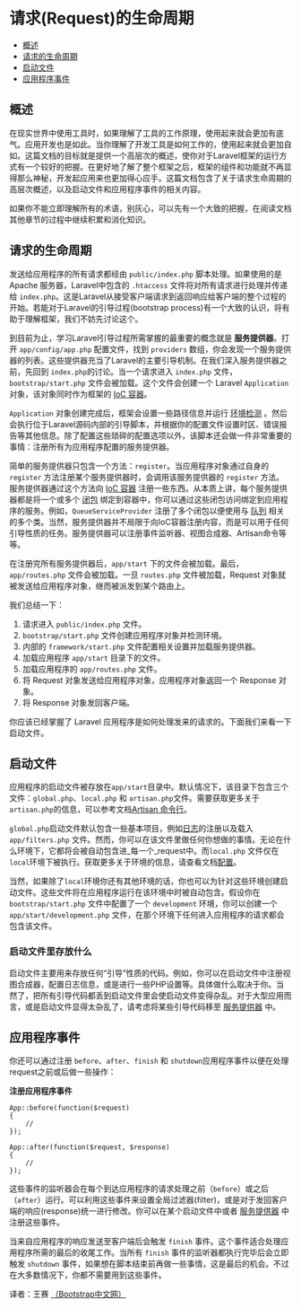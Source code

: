 # 请求(Request)的生命周期

- [概述](#overview)
- [请求的生命周期](#request-lifecycle)
- [启动文件](#start-files)
- [应用程序事件](#application-events)

<a name="overview"></a>
## 概述

在现实世界中使用工具时，如果理解了工具的工作原理，使用起来就会更加有底气。应用开发也是如此。当你理解了开发工具是如何工作的，使用起来就会更加自如。这篇文档的目标就是提供一个高层次的概述，使你对于Laravel框架的运行方式有一个较好的把握。在更好地了解了整个框架之后，框架的组件和功能就不再显得那么神秘，开发起应用来也更加得心应手。这篇文档包含了关于请求生命周期的高层次概述，以及启动文件和应用程序事件的相关内容。

如果你不能立即理解所有的术语，别灰心，可以先有一个大致的把握，在阅读文档其他章节的过程中继续积累和消化知识。

<a name="request-lifecycle"></a>
## 请求的生命周期

发送给应用程序的所有请求都经由 `public/index.php` 脚本处理。如果使用的是 Apache 服务器，Laravel中包含的 `.htaccess` 文件将对所有请求进行处理并传递给 `index.php`。这是Laravel从接受客户端请求到返回响应给客户端的整个过程的开始。若能对于Laravel的引导过程(bootstrap process)有一个大致的认识，将有助于理解框架，我们不妨先讨论这个。

到目前为止，学习Laravel引导过程所需掌握的最重要的概念就是 **服务提供器**。打开 `app/config/app.php` 配置文件，找到 `providers` 数组，你会发现一个服务提供器的列表。这些提供器充当了Laravel的主要引导机制。在我们深入服务提供器之前，先回到 `index.php`的讨论。当一个请求进入 `index.php` 文件，`bootstrap/start.php` 文件会被加载。这个文件会创建一个 Laravel `Application` 对象，该对象同时作为框架的 [IoC 容器](/docs/ioc)。

`Application` 对象创建完成后，框架会设置一些路径信息并运行 [环境检测](/docs/configuration#environment-configuration) 。然后会执行位于Laravel源码内部的引导脚本，并根据你的配置文件设置时区、错误报告等其他信息。除了配置这些琐碎的配置选项以外，该脚本还会做一件非常重要的事情：注册所有为应用程序配置的服务提供器。

简单的服务提供器只包含一个方法：`register`。当应用程序对象通过自身的 `register` 方法注册某个服务提供器时，会调用该服务提供器的 `register` 方法。服务提供器通过这个方法向 [IoC 容器](/docs/ioc) 注册一些东西。从本质上讲，每个服务提供器都是将一个或多个 [闭包](http://us3.php.net/manual/en/functions.anonymous.php) 绑定到容器中，你可以通过这些闭包访问绑定到应用程序的服务。例如，`QueueServiceProvider` 注册了多个闭包以便使用与 [队列](/docs/queues) 相关的多个类。当然，服务提供器并不局限于向IoC容器注册内容，而是可以用于任何引导性质的任务。服务提供器可以注册事件监听器、视图合成器、Artisan命令等等。

在注册完所有服务提供器后，`app/start` 下的文件会被加载。最后，`app/routes.php` 文件会被加载。一旦 `routes.php` 文件被加载，Request 对象就被发送给应用程序对象，继而被派发到某个路由上。

我们总结一下：

1. 请求进入 `public/index.php` 文件。
2. `bootstrap/start.php` 文件创建应用程序对象并检测环境。
3. 内部的 `framework/start.php` 文件配置相关设置并加载服务提供器。
4. 加载应用程序 `app/start` 目录下的文件。
5. 加载应用程序的 `app/routes.php` 文件。
6. 将 Request 对象发送给应用程序对象，应用程序对象返回一个 Response 对象。
7. 将 Response 对象发回客户端。

你应该已经掌握了 Laravel 应用程序是如何处理发来的请求的。下面我们来看一下启动文件。

<a name="start-files"></a>
## 启动文件

应用程序的启动文件被存放在`app/start`目录中。默认情况下，该目录下包含三个文件：`global.php`、`local.php` 和 `artisan.php`文件。需要获取更多关于`artisan.php`的信息，可以参考文档[Artisan 命令行](/docs/commands#registering-commands)。

`global.php`启动文件默认包含一些基本项目，例如[日志](/docs/errors)的注册以及载入`app/filters.php` 文件。然而，你可以在该文件里做任何你想做的事情。无论在什么环境下，它都将会被自动包含进_每一个_request中。而`local.php` 文件仅在`local`环境下被执行。获取更多关于环境的信息，请查看文档[配置](/docs/configuration)。

当然，如果除了`local`环境你还有其他环境的话，你也可以为针对这些环境创建启动文件。这些文件将在应用程序运行在该环境中时被自动包含。假设你在 `bootstrap/start.php` 文件中配置了一个 `development` 环境，你可以创建一个 `app/start/development.php` 文件，在那个环境下任何进入应用程序的请求都会包含该文件。

### 启动文件里存放什么

启动文件主要用来存放任何“引导”性质的代码。例如，你可以在启动文件中注册视图合成器，配置日志信息，或是进行一些PHP设置等。具体做什么取决于你。当然了，把所有引导代码都丢到启动文件里会使启动文件变得杂乱。对于大型应用而言，或是启动文件显得太杂乱了，请考虑将某些引导代码移至 [服务提供器](/docs/ioc#service-providers) 中。

<a name="application-events"></a>
## 应用程序事件

你还可以通过注册 `before`、`after`、`finish` 和 `shutdown`应用程序事件以便在处理request之前或后做一些操作：

**注册应用程序事件**

	App::before(function($request)
	{
		//
	});

	App::after(function($request, $response)
	{
		//
	});

这些事件的监听器会在每个到达应用程序的请求处理之前（`before`）或之后（`after`）运行。可以利用这些事件来设置全局过滤器(filter)，或是对于发回客户端的响应(response)统一进行修改。你可以在某个启动文件中或者 [服务提供器](/docs/ioc#service-providers) 中注册这些事件。

当来自应用程序的响应发送至客户端后会触发 `finish` 事件。这个事件适合处理应用程序所需的最后的收尾工作。当所有 `finish` 事件的监听器都执行完毕后会立即触发 `shutdown` 事件，如果想在脚本结束前再做一些事情，这是最后的机会。不过在大多数情况下，你都不需要用到这些事件。

译者：王赛  [（Bootstrap中文网）](http://www.bootcss.com)

